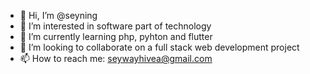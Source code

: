 - 👋 Hi, I’m @seyning
- 👀 I’m interested in software part of technology
- 🌱 I’m currently learning php, pyhton and flutter
- 💞️ I’m looking to collaborate on a full stack web development project
- 📫 How to reach me: seywayhivea@gmail.com

<!---
seyning/seyning is a ✨ special ✨ repository because its `README.md` (this file) appears on your GitHub profile.
You can click the Preview link to take a look at your changes.
--->
